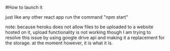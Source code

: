 #How to launch it

just like any other react app run the command "npm start"

note: because heroku does not allow files to be uploaded to a website hosted on it, upload functionality is not working though I am trying to resolve this issue by using google drive api and making it a replacement for the storage. at the moment however, it is what it is.
